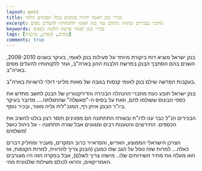 ```yaml
---
layout: post
title: בכירי בנק לאומי יחזירו בונוסים בגלל תפקודם הלקוי
excerpt: מדובר בבכירים שתחת ניהולם עזר בנק לאומי ללקוחותיו להעלים מסים
keywords: בכירי בנק לאומי פרשת הלבנת כספים
tags: [בנקים, קנסות, צרכנות]
comments: true
---
```


בנק ישראל מוציא דוח ביקורת מיוחד על פעילות בנק לאומי, בעיקר בשנים 2008-2010, השנים בהם הסתבך הבנק בפרשת הלבנת ההון בארה"ב, ועזר ללקוחותיו להעלים מסים בארה"ב.

בעקבות הפרשה שילם בנק לאומי קנסות בגובה של מאות מליוני דולר לרשויות בארה"ב.

בנק ישראל תובע כעת מחברי ההנהלה הבכירה והדירקטוריון של הבנק לחשב מחדש את כספי הבונוס ששולמו להם, וזאת על בסיס ה-"פאשלה" שהתגלתה.... מדובר בעיקר ביו"ר הבנק איתן רף, המנכ"לית גליה מאור, ובכיר נוסף.

הבכירים הנ"ל כבר ענו לדו"ח ובשורה התחתונה הם מפגינים חוסר רצון בולט להשיב את הכספים. התירוצים והטענות רבים ומגוונים אבל שורה תחתונה - על ניהול כושל משלמים! 

הצרכן הישראלי הממוצע, האדיש, והפראייר ברוב המקרים, מעביר ומחליק דברים כאלה... למרות שזה נופל על הגב שלו כמובן (הבנק צריך להרוויח, למרות הקנסות, אז הוא מעלה את מחיר השירותים שלו.. מישהו צריך לשלם), אבל במקרה הזה היו מעורבים האמריקאים, והראו לכולם משילות שלטונית מהי.
